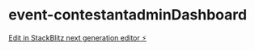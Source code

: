 # event-contestantadminDashboard

[Edit in StackBlitz next generation editor ⚡️](https://stackblitz.com/~/github.com/MuhammadNoorani/event-contestantadminDashboard)